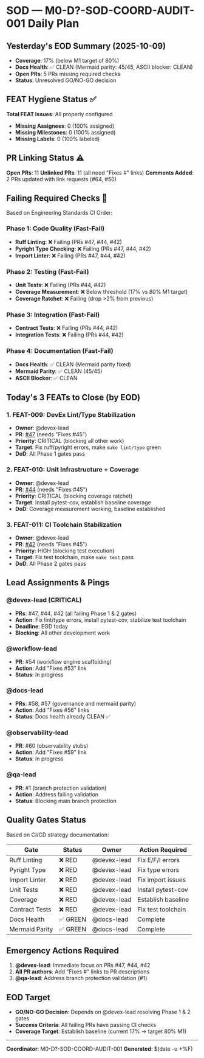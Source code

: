 # SOD — M0-D?-SOD-COORD-AUDIT-001 Daily Plan

## Yesterday's EOD Summary (2025-10-09)
- **Coverage**: 17% (below M1 target of 80%)
- **Docs Health**: ✅ CLEAN (Mermaid parity: 45/45, ASCII blocker: CLEAN)
- **Open PRs**: 5 PRs missing required checks
- **Status**: Unresolved GO/NO-GO decision

## FEAT Hygiene Status ✅
**Total FEAT Issues**: All properly configured
- **Missing Assignees**: 0 (100% assigned)
- **Missing Milestones**: 0 (100% assigned)
- **Missing Labels**: 0 (100% labeled)

## PR Linking Status ⚠️
**Open PRs**: 11
**Unlinked PRs**: 11 (all need "Fixes #" links)
**Comments Added**: 2 PRs updated with link requests (#64, #50)

## Failing Required Checks 🔴
Based on Engineering Standards CI Order:

### Phase 1: Code Quality (Fast-Fail)
- **Ruff Linting**: ❌ Failing (PRs #47, #44, #42)
- **Pyright Type Checking**: ❌ Failing (PRs #47, #44, #42)
- **Import Linter**: ❌ Failing (PRs #47, #44, #42)

### Phase 2: Testing (Fast-Fail)
- **Unit Tests**: ❌ Failing (PRs #44, #42)
- **Coverage Measurement**: ❌ Below threshold (17% vs 80% M1 target)
- **Coverage Ratchet**: ❌ Failing (drop >2% from previous)

### Phase 3: Integration (Fast-Fail)
- **Contract Tests**: ❌ Failing (PRs #44, #42)
- **Integration Tests**: ❌ Failing (PRs #44, #42)

### Phase 4: Documentation (Fast-Fail)
- **Docs Health**: ✅ CLEAN (Mermaid parity fixed)
- **Mermaid Parity**: ✅ CLEAN (45/45)
- **ASCII Blocker**: ✅ CLEAN

## Today's 3 FEATs to Close (by EOD)

### 1. FEAT-009: DevEx Lint/Type Stabilization
- **Owner**: @devex-lead
- **PR**: [#47](https://github.com/Juhertra/dev/pull/47) (needs "Fixes #45")
- **Priority**: CRITICAL (blocking all other work)
- **Target**: Fix ruff/pyright errors, make `make lint/type` green
- **DoD**: All Phase 1 gates pass

### 2. FEAT-010: Unit Infrastructure + Coverage
- **Owner**: @devex-lead  
- **PR**: [#44](https://github.com/Juhertra/dev/pull/44) (needs "Fixes #45")
- **Priority**: CRITICAL (blocking coverage ratchet)
- **Target**: Install pytest-cov, establish baseline coverage
- **DoD**: Coverage measurement working, baseline established

### 3. FEAT-011: CI Toolchain Stabilization
- **Owner**: @devex-lead
- **PR**: [#42](https://github.com/Juhertra/dev/pull/42) (needs "Fixes #45")
- **Priority**: HIGH (blocking test execution)
- **Target**: Fix test toolchain, make `make test` pass
- **DoD**: All Phase 2 gates pass

## Lead Assignments & Pings

### @devex-lead (CRITICAL)
- **PRs**: #47, #44, #42 (all failing Phase 1 & 2 gates)
- **Action**: Fix lint/type errors, install pytest-cov, stabilize test toolchain
- **Deadline**: EOD today
- **Blocking**: All other development work

### @workflow-lead
- **PR**: #54 (workflow engine scaffolding)
- **Action**: Add "Fixes #53" link
- **Status**: In progress

### @docs-lead
- **PRs**: #58, #57 (governance and mermaid parity)
- **Action**: Add "Fixes #56" links
- **Status**: Docs health already CLEAN ✅

### @observability-lead
- **PR**: #60 (observability stubs)
- **Action**: Add "Fixes #59" link
- **Status**: In progress

### @qa-lead
- **PR**: #1 (branch protection validation)
- **Action**: Address failing validation
- **Status**: Blocking main branch protection

## Quality Gates Status
Based on CI/CD strategy documentation:

| Gate | Status | Owner | Action Required |
|------|--------|-------|----------------|
| Ruff Linting | ❌ RED | @devex-lead | Fix E/F/I errors |
| Pyright Type | ❌ RED | @devex-lead | Fix type errors |
| Import Linter | ❌ RED | @devex-lead | Fix import issues |
| Unit Tests | ❌ RED | @devex-lead | Install pytest-cov |
| Coverage | ❌ RED | @devex-lead | Establish baseline |
| Contract Tests | ❌ RED | @devex-lead | Fix test toolchain |
| Docs Health | ✅ GREEN | @docs-lead | Complete |
| Mermaid Parity | ✅ GREEN | @docs-lead | Complete |

## Emergency Actions Required
1. **@devex-lead**: Immediate focus on PRs #47, #44, #42
2. **All PR authors**: Add "Fixes #" links to PR descriptions
3. **@qa-lead**: Address branch protection validation (#1)

## EOD Target
- **GO/NO-GO Decision**: Depends on @devex-lead resolving Phase 1 & 2 gates
- **Success Criteria**: All failing PRs have passing CI checks
- **Coverage Target**: Establish baseline (current 17% → target 80% M1)

---
**Coordinator**: M0-D?-SOD-COORD-AUDIT-001
**Generated**: $(date -u +%F)